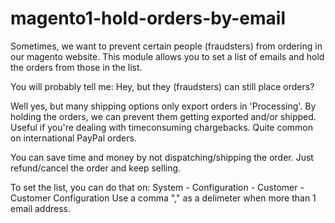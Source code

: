 # magento1-hold-orders-by-email
Sometimes, we want to prevent certain people (fraudsters) from ordering in our magento website.
This module allows you to set a list of emails and hold the orders from those in the list.

You will probably tell me: Hey, but they (fraudsters) can still place orders?

Well yes, but many shipping options only export orders in 'Processing'. 
By holding the orders, we can prevent them getting exported and/or shipped.
Useful if you're dealing with timeconsuming chargebacks. Quite common on international PayPal orders. 

You can save time and money by not dispatching/shipping the order. Just refund/cancel the order and keep selling.

To set the list, you can do that on:
System - Configuration - Customer - Customer Configuration
Use a comma "," as a delimeter when more than 1 email address.
